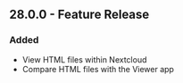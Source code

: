 ## 28.0.0 - Feature Release
### Added
- View HTML files within Nextcloud
- Compare HTML files with the Viewer app